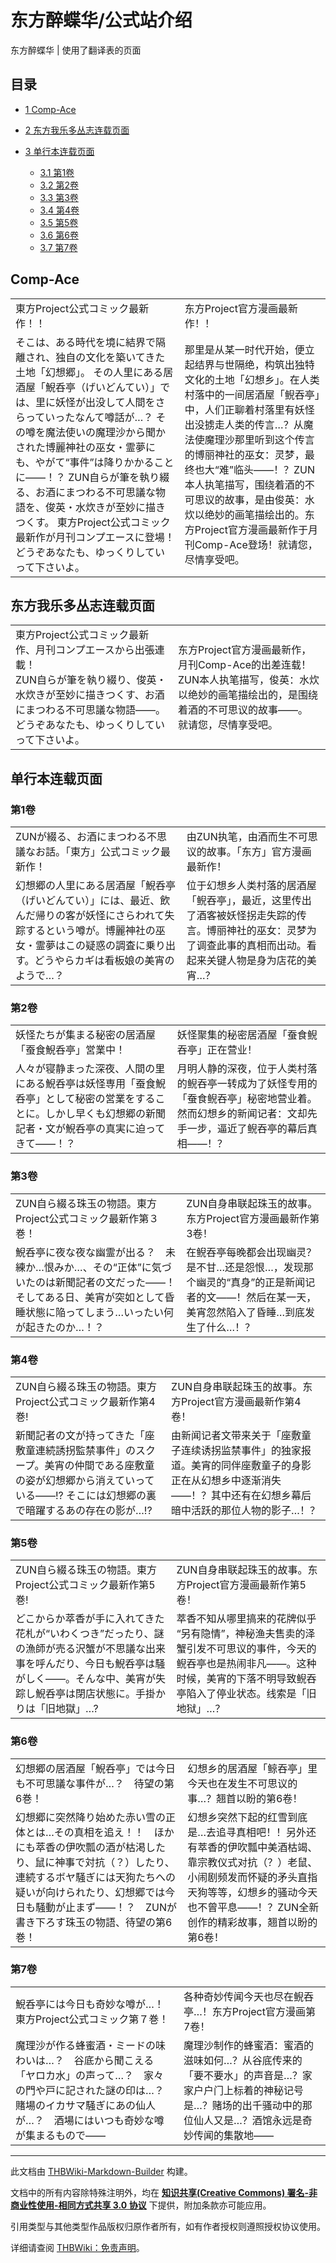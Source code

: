 # 东方醉蝶华/公式站介绍

<!-- source html: G:\repos\THBWiki-Markdown-Builder\THBWikiMarkdown\Temp\main\e\e9\ns0%3A%E4%B8%9C%E6%96%B9%E9%86%89%E8%9D%B6%E5%8D%8E%2F%E5%85%AC%E5%BC%8F%E7%AB%99%E4%BB%8B%E7%BB%8D.html -->

东方醉蝶华 | 使用了翻译表的页面

  
  

  

## 目录

- [1 Comp-Ace](#Comp-Ace)
- [2 东方我乐多丛志连载页面](#东方我乐多丛志连载页面)
- [3 单行本连载页面](#单行本连载页面)

  - [3.1 第1卷](#第1卷)
  - [3.2 第2卷](#第2卷)
  - [3.3 第3卷](#第3卷)
  - [3.4 第4卷](#第4卷)
  - [3.5 第5卷](#第5卷)
  - [3.6 第6卷](#第6卷)
  - [3.7 第7卷](#第7卷)







## Comp-Ace

<table><tbody><tr class="tt-content-header" id="Comp-Ace-1" data-pos="&#91;&quot;Comp-Ace&quot;,1&#93;"><td class="tt-jah" lang="ja"><div class="poem">東方Project公式コミック最新作！！</div></td><td class="tt-zhh" lang="zh"><div class="poem">东方Project官方漫画最新作！！</div></td></tr><tr class="tt-content" id="Comp-Ace-2" data-pos="&#91;&quot;Comp-Ace&quot;,2&#93;"><td class="tt-ja" lang="ja"><div class="poem">そこは、ある時代を境に結界で隔離され、独自の文化を築いてきた土地「幻想郷」。 その人里にある居酒屋「鯢呑亭（げいどんてい）」では、里に妖怪が出没して人間をさらっていったなんて噂話が…？ その噂を魔法使いの魔理沙から聞かされた博麗神社の巫女・霊夢にも、やがて“事件”は降りかかることに――！？ ZUN自らが筆を執り綴る、お酒にまつわる不可思議な物語を、俊英・水炊きが至妙に描きつくす。 東方Project公式コミック最新作が月刊コンプエースに登場！　どうぞあなたも、ゆっくりしていって下さいよ。</div></td><td class="tt-zh" lang="zh"><div class="poem">那里是从某一时代开始，便立起结界与世隔绝，构筑出独特文化的土地「幻想乡」。在人类村落中的一间居酒屋「鲵吞亭」中，人们正聊着村落里有妖怪出没掳走人类的传言…？从魔法使魔理沙那里听到这个传言的博丽神社的巫女：灵梦，最终也大“难”临头——！？ZUN本人执笔描写，围绕着酒的不可思议的故事，是由俊英：水炊以绝妙的画笔描绘出的。东方Project官方漫画最新作于月刊Comp-Ace登场！就请您，尽情享受吧。</div></td></tr></tbody></table>


## 东方我乐多丛志连载页面

<table><tbody><tr class="tt-content" id="东方我乐多丛志连载页面-1" data-pos="&#91;&quot;\u4e1c\u65b9\u6211\u4e50\u591a\u4e1b\u5fd7\u8fde\u8f7d\u9875\u9762&quot;,1&#93;"><td class="tt-ja" lang="ja"><div class="poem">東方Project公式コミック最新作、月刊コンプエースから出張連載！<br>ZUN自らが筆を執り綴り、俊英・水炊きが至妙に描きつくす、お酒にまつわる不可思議な物語——。<br>どうぞあなたも、ゆっくりしていって下さいよ。</div></td><td class="tt-zh" lang="zh"><div class="poem">东方Project官方漫画最新作，月刊Comp-Ace的出差连载！<br>ZUN本人执笔描写，俊英：水炊以绝妙的画笔描绘出的，是围绕着酒的不可思议的故事——。<br>就请您，尽情享受吧。</div></td></tr></tbody></table>


## 单行本连载页面
### 第1卷

<table><tbody><tr class="tt-content-header" id="第1卷-1" data-pos="&#91;&quot;\u7b2c1\u5377&quot;,1&#93;"><td class="tt-jah" lang="ja"><div class="poem">ZUNが綴る、お酒にまつわる不思議なお話。「東方」公式コミック最新作！</div></td><td class="tt-zhh" lang="zh"><div class="poem">由ZUN执笔，由酒而生不可思议的故事。「东方」官方漫画最新作！</div></td></tr><tr class="tt-content" id="第1卷-2" data-pos="&#91;&quot;\u7b2c1\u5377&quot;,2&#93;"><td class="tt-ja" lang="ja"><div class="poem">幻想郷の人里にある居酒屋「鯢呑亭（げいどんてい）」には、最近、飲んだ帰りの客が妖怪にさらわれて失踪するという噂が。博麗神社の巫女・霊夢はこの疑惑の調査に乗り出す。どうやらカギは看板娘の美宵のようで…？</div></td><td class="tt-zh" lang="zh"><div class="poem">位于幻想乡人类村落的居酒屋「鲵吞亭」，最近，这里传出了酒客被妖怪拐走失踪的传言。博丽神社的巫女：灵梦为了调查此事的真相而出动。看起来关键人物是身为店花的美宵…？</div></td></tr></tbody></table>


### 第2卷

<table><tbody><tr class="tt-content-header" id="第2卷-1" data-pos="&#91;&quot;\u7b2c2\u5377&quot;,1&#93;"><td class="tt-jah" lang="ja"><div class="poem">妖怪たちが集まる秘密の居酒屋「蚕食鯢呑亭」営業中！</div></td><td class="tt-zhh" lang="zh"><div class="poem">妖怪聚集的秘密居酒屋「蚕食鲵吞亭」正在营业！</div></td></tr><tr class="tt-content" id="第2卷-2" data-pos="&#91;&quot;\u7b2c2\u5377&quot;,2&#93;"><td class="tt-ja" lang="ja"><div class="poem">人々が寝静まった深夜、人間の里にある鯢呑亭は妖怪専用「蚕食鯢呑亭」として秘密の営業をすることに。しかし早くも幻想郷の新聞記者・文が鯢呑亭の真実に迫ってきて――！？</div></td><td class="tt-zh" lang="zh"><div class="poem">月明人静的深夜，位于人类村落的鲵吞亭一转成为了妖怪专用的「蚕食鲵吞亭」秘密地营业着。然而幻想乡的新闻记者：文却先手一步，逼近了鲵吞亭的幕后真相——！？</div></td></tr></tbody></table>


### 第3卷

<table><tbody><tr class="tt-content-header" id="第3卷-1" data-pos="&#91;&quot;\u7b2c3\u5377&quot;,1&#93;"><td class="tt-jah" lang="ja"><div class="poem">ZUN自ら綴る珠玉の物語。東方Project公式コミック最新作第３巻！</div></td><td class="tt-zhh" lang="zh"><div class="poem">ZUN自身串联起珠玉的故事。东方Project官方漫画最新作第3卷！</div></td></tr><tr class="tt-content" id="第3卷-2" data-pos="&#91;&quot;\u7b2c3\u5377&quot;,2&#93;"><td class="tt-ja" lang="ja"><div class="poem">鯢呑亭に夜な夜な幽霊が出る？　未練か…恨みか…、その“正体”に気づいたのは新聞記者の文だった――！　そしてある日、美宵が突如として昏睡状態に陥ってしまう…いったい何が起きたのか…！？</div></td><td class="tt-zh" lang="zh"><div class="poem">在鲵吞亭每晚都会出现幽灵？是不甘…还是怨恨…，发现那个幽灵的“真身”的正是新闻记者的文——！然后在某一天，美宵忽然陷入了昏睡…到底发生了什么…！？</div></td></tr></tbody></table>


### 第4卷

<table><tbody><tr class="tt-content-header" id="第4卷-1" data-pos="&#91;&quot;\u7b2c4\u5377&quot;,1&#93;"><td class="tt-jah" lang="ja"><div class="poem">ZUN自ら綴る珠玉の物語。東方Project公式コミック最新作第4巻!</div></td><td class="tt-zhh" lang="zh"><div class="poem">ZUN自身串联起珠玉的故事。东方Project官方漫画最新作第4卷！</div></td></tr><tr class="tt-content" id="第4卷-2" data-pos="&#91;&quot;\u7b2c4\u5377&quot;,2&#93;"><td class="tt-ja" lang="ja"><div class="poem">新聞記者の文が持ってきた「座敷童連続誘拐監禁事件」のスクープ。美宵の仲間である座敷童の姿が幻想郷から消えていっている――!? そこには幻想郷の裏で暗躍するあの存在の影が…!?</div></td><td class="tt-zh" lang="zh"><div class="poem">由新闻记者文带来关于「座敷童子连续诱拐监禁事件」的独家报道。美宵的同伴座敷童子的身影正在从幻想乡中逐渐消失——！？其中还有在幻想乡幕后暗中活跃的那位人物的影子…！？</div></td></tr></tbody></table>


### 第5卷

<table><tbody><tr class="tt-content-header" id="第5卷-1" data-pos="&#91;&quot;\u7b2c5\u5377&quot;,1&#93;"><td class="tt-jah" lang="ja"><div class="poem">ZUN自ら綴る珠玉の物語。東方Project公式コミック最新作第5巻!</div></td><td class="tt-zhh" lang="zh"><div class="poem">ZUN自身串联起珠玉的故事。东方Project官方漫画最新作第5卷！</div></td></tr><tr class="tt-content" id="第5卷-2" data-pos="&#91;&quot;\u7b2c5\u5377&quot;,2&#93;"><td class="tt-ja" lang="ja"><div class="poem">どこからか萃香が手に入れてきた花札が“いわくつき”だったり、謎の漁師が売る沢蟹が不思議な出来事を呼んだり、今日も鯢呑亭は騒がしく――。そんな中、美宵が失踪し鯢呑亭は閉店状態に。手掛かりは「旧地獄」…?</div></td><td class="tt-zh" lang="zh"><div class="poem">萃香不知从哪里搞来的花牌似乎“另有隐情”，神秘渔夫售卖的泽蟹引发不可思议的事件，今天的鲵吞亭也是热闹非凡——。这种时候，美宵的下落不明导致鲵吞亭陷入了停业状态。线索是「旧地狱」…？</div></td></tr></tbody></table>


### 第6卷

<table><tbody><tr class="tt-content-header" id="第6卷-1" data-pos="&#91;&quot;\u7b2c6\u5377&quot;,1&#93;"><td class="tt-jah" lang="ja"><div class="poem">幻想郷の居酒屋「鯢呑亭」では今日も不可思議な事件が…？　待望の第6巻！</div></td><td class="tt-zhh" lang="zh"><div class="poem">幻想乡的居酒屋「鲸吞亭」里今天也在发生不可思议的事…？翘首以盼的第6卷！</div></td></tr><tr class="tt-content" id="第6卷-2" data-pos="&#91;&quot;\u7b2c6\u5377&quot;,2&#93;"><td class="tt-ja" lang="ja"><div class="poem">幻想郷に突然降り始めた赤い雪の正体とは…その真相を追え！！　ほかにも萃香の伊吹瓢の酒が枯渇したり、鼠に神事で対抗（？）したり、連続するボヤ騒ぎには天狗たちへの疑いが向けられたり、幻想郷では今日も騒動が止まず――！？　ZUNが書き下ろす珠玉の物語、待望の第6巻！</div></td><td class="tt-zh" lang="zh"><div class="poem">幻想乡突然下起的红雪到底是…去追寻真相吧！！另外还有萃香的伊吹瓢中美酒枯竭、靠宗教仪式对抗（？）老鼠、小闹剧频发而怀疑的矛头直指天狗等等，幻想乡的骚动今天也不曾平息——！？ZUN全新创作的精彩故事，翘首以盼的第6卷！</div></td></tr></tbody></table>


### 第7卷

<table><tbody><tr class="tt-content-header" id="第7卷-1" data-pos="&#91;&quot;\u7b2c7\u5377&quot;,1&#93;"><td class="tt-jah" lang="ja"><div class="poem">鯢呑亭には今日も奇妙な噂が…！　東方Project公式コミック第７巻！</div></td><td class="tt-zhh" lang="zh"><div class="poem">各种奇妙传闻今天也尽在鲵吞亭…！东方Project官方漫画第7卷！</div></td></tr><tr class="tt-content" id="第7卷-2" data-pos="&#91;&quot;\u7b2c7\u5377&quot;,2&#93;"><td class="tt-ja" lang="ja"><div class="poem">魔理沙が作る蜂蜜酒・ミードの味わいは…？　谷底から聞こえる「ヤロカ水」の声って…？　家々の門や戸に記された謎の印は…？　賭場のイカサマ騒ぎにあの仙人が…？　酒場にはいつも奇妙な噂が集まるもので――</div></td><td class="tt-zh" lang="zh"><div class="poem">魔理沙制作的蜂蜜酒：蜜酒的滋味如何…？从谷底传来的「要不要水」的声音是…？家家户户门上标着的神秘记号是…？赌场的出千骚动中的那位仙人又是…？酒馆永远是奇妙传闻的集散地——</div></td></tr></tbody></table>


  
  

  





---

此文档由 [THBWiki-Markdown-Builder](https://github.com/Delsin-Yu/THBWiki-Markdown-Builder) 构建。

文档中的所有内容除特殊注明外，均在 [**知识共享(Creative Commons) 署名-非商业性使用-相同方式共享 3.0 协议**](https://creativecommons.org/licenses/by-sa/3.0/deed.zh-hans) 下提供，附加条款亦可能应用。

引用类型与其他类型作品版权归原作者所有，如有作者授权则遵照授权协议使用。

详细请查阅 [THBWiki：免责声明](https://thbwiki.cc/THBWiki:%E5%85%8D%E8%B4%A3%E5%A3%B0%E6%98%8E)。


